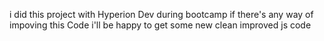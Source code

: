 i did this project with Hyperion Dev during bootcamp if there's any way of impoving this Code i'll be happy to get some new clean improved js code
